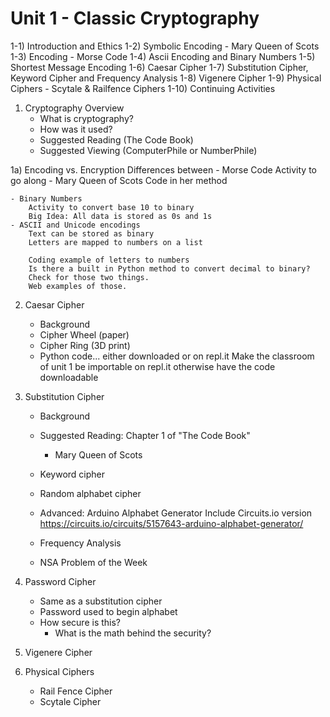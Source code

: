 # Unit 1 - Classic Cryptography

1-1) Introduction and Ethics
1-2) Symbolic Encoding - Mary Queen of Scots
1-3) Encoding - Morse Code
1-4) Ascii Encoding and Binary Numbers
1-5) Shortest Message Encoding
1-6) Caesar Cipher 
1-7) Substitution Cipher, Keyword Cipher and Frequency Analysis
1-8) Vigenere Cipher
1-9) Physical Ciphers - Scytale & Railfence Ciphers
1-10) Continuing Activities

1) Cryptography Overview
	- What is cryptography?
	- How was it used?
	- Suggested Reading (The Code Book)
	- Suggested Viewing (ComputerPhile or NumberPhile)

1a) Encoding vs. Encryption
	Differences between
	- Morse Code
		Activity to go along
	- Mary Queen of Scots
		Code in her method

	- Binary Numbers
		Activity to convert base 10 to binary
		Big Idea: All data is stored as 0s and 1s
	- ASCII and Unicode encodings
		Text can be stored as binary
		Letters are mapped to numbers on a list
	
		Coding example of letters to numbers
		Is there a built in Python method to convert decimal to binary?
		Check for those two things.
		Web examples of those.
	
2) Caesar Cipher
	- Background
	- Cipher Wheel (paper)
	- Cipher Ring (3D print)
	- Python code... either downloaded or on repl.it
		Make the classroom of unit 1 be importable on repl.it
		otherwise have the code downloadable
		
3) Substitution Cipher
	- Background
	- Suggested Reading: Chapter 1 of "The Code Book"
		- Mary Queen of Scots 
	- Keyword cipher
	- Random alphabet cipher
	
	- Advanced: Arduino Alphabet Generator
		Include Circuits.io version
		https://circuits.io/circuits/5157643-arduino-alphabet-generator/
		
	- Frequency Analysis
	- NSA Problem of the Week
	
4) Password Cipher
	- Same as a substitution cipher
	- Password used to begin alphabet
	- How secure is this?
		- What is the math behind the security?

5) Vigenere Cipher


6) Physical Ciphers
	- Rail Fence Cipher
	- Scytale Cipher
	
